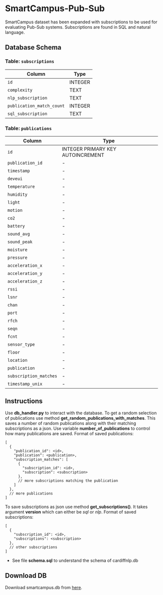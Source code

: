 # SmartCampus-Pub-Sub
SmartCampus dataset has been expanded with subscriptions to be used for evaluating Pub-Sub systems. Subscriptions are found in SQL and natural language.

## **Database Schema**

### **Table: `subscriptions`**
| Column                   | Type     |
|--------------------------|----------|
| `id`                     | INTEGER  |
| `complexity`             | TEXT     |
| `nlp_subscription`       | TEXT     |
| `publication_match_count`| INTEGER  |
| `sql_subscription`       | TEXT     |

### **Table: `publications`**
| Column               | Type     |
|----------------------|----------|
| `id`                 | INTEGER PRIMARY KEY AUTOINCREMENT |
| `publication_id`     | -        |
| `timestamp`          | -        |
| `deveui`             | -        |
| `temperature`        | -        |
| `humidity`           | -        |
| `light`              | -        |
| `motion`             | -        |
| `co2`                | -        |
| `battery`            | -        |
| `sound_avg`          | -        |
| `sound_peak`         | -        |
| `moisture`           | -        |
| `pressure`           | -        |
| `acceleration_x`     | -        |
| `acceleration_y`     | -        |
| `acceleration_z`     | -        |
| `rssi`               | -        |
| `lsnr`               | -        |
| `chan`               | -        |
| `port`               | -        |
| `rfch`               | -        |
| `seqn`               | -        |
| `fcnt`               | -        |
| `sensor_type`        | -        |
| `floor`              | -        |
| `location`           | -        |
| `publication`        | -        |
| `subscription_matches`| -        |
| `timestamp_unix`     | -        |


## Instructions

Use **db_handler.py** to interact with the database. To get a random selection of publications use method **get_random_publications_with_matches**. This saves a number of random publications along with their matching subscriptions as a json. Use variable **number_of_publications** to control how many publications are saved. Format of saved publications:

```
[
  {
    "publication_id": <id>,
    "publication": <publication>,
    "subscription_matches": [
      {
        "subscription_id": <id>,
        "subscription": <subscription>
      },
      // more subscriptions matching the publication
    ]
  },
  // more publications
]
```

To save subscriptions as json use method **get_subscriptions()**. It takes argument **version** which can either be _sql_ or _nlp_. Format of saved subscriptions:
```
[
  {
    "subscription_id": <id>,
    "subscriptions": <subscription>
  },
  // other subscriptions
]
```
- See file **schema.sql** to understand the schema of cardiffnlp.db


## Download DB
Download smartcampus.db from [here](https://helsinkifi-my.sharepoint.com/:u:/g/personal/alwengel_ad_helsinki_fi/EYkPmao844JMk1MMxATrQg8BmYmxTn_cBSjXSN8iIcjdDA?e=Rw4FUq).
